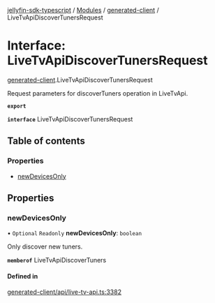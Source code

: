 [jellyfin-sdk-typescript](../README.md) / [Modules](../modules.md) / [generated-client](../modules/generated_client.md) / LiveTvApiDiscoverTunersRequest

# Interface: LiveTvApiDiscoverTunersRequest

[generated-client](../modules/generated_client.md).LiveTvApiDiscoverTunersRequest

Request parameters for discoverTuners operation in LiveTvApi.

**`export`**

**`interface`** LiveTvApiDiscoverTunersRequest

## Table of contents

### Properties

- [newDevicesOnly](generated_client.LiveTvApiDiscoverTunersRequest.md#newdevicesonly)

## Properties

### newDevicesOnly

• `Optional` `Readonly` **newDevicesOnly**: `boolean`

Only discover new tuners.

**`memberof`** LiveTvApiDiscoverTuners

#### Defined in

[generated-client/api/live-tv-api.ts:3382](https://github.com/thornbill/jellyfin-sdk-typescript/blob/0f61f16/src/generated-client/api/live-tv-api.ts#L3382)
